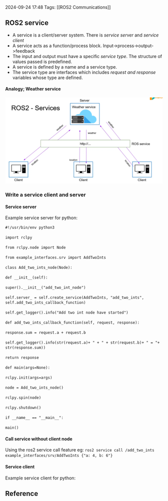
2024-09-24 17:48
Tags: [[ROS2 Communications]]

## ROS2 service

- A service is a client/server system. There is *service server* and *service client*
- A service acts as a function/process block. Input->process->output->feedback
- The input and output must have a specific *service type*. The structure of values passed is predefined.
- A service is defined by a name and a service type.
- The service type are interfaces which includes *request and response* variables whose type are defined.
#### Analogy; Weather service

![ros2-service-analogy.png](https://github.com/shivcc/ROS2_notes_shiv/blob/main/_resources/ros2-service-analogy.png)

### Write a service client and server
#### Service server
Example service server for python:
```
#!/usr/bin/env python3

import rclpy

from rclpy.node import Node

from example_interfaces.srv import AddTwoInts

class Add_two_ints_node(Node):

def __init__(self):

super().__init__("add_two_int_node")

self.server_ = self.create_service(AddTwoInts, "add_two_ints", self.add_two_ints_callback_function)

self.get_logger().info("Add two int node have started")

def add_two_ints_callback_function(self, request, response):

response.sum = request.a + request.b

self.get_logger().info(str(request.a)+ " + " + str(request.b)+ " = "+ str(response.sum))

return response

def main(args=None):

rclpy.init(args=args)

node = Add_two_ints_node()

rclpy.spin(node)

rclpy.shutdown()

if __name__ == "__main__":

main()
```
#### Call service without client node

Using the ros2 service call feature eg:
`ros2 service call /add_two_ints example_interfaces/srv/AddTwoInts {"a: 4, b: 6"}
`
#### Service client
Example service client for python:

## Reference

